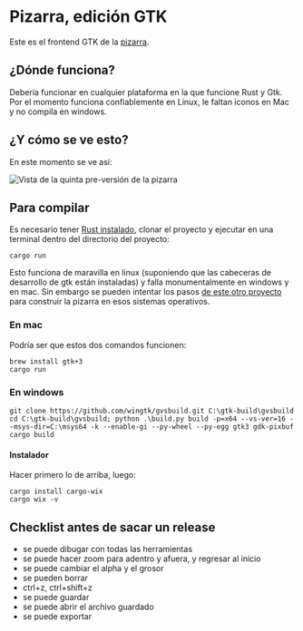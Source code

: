 # Pizarra, edición GTK

Este es el frontend GTK de la [pizarra](https://gitlab.com/categulario/pizarra).

## ¿Dónde funciona?

Debería funcionar en cualquier plataforma en la que funcione Rust y Gtk. Por el
momento funciona confiablemente en Linux, le faltan íconos en Mac y no compila
en windows.

## ¿Y cómo se ve esto?

En este momento se ve así:

![Vista de la quinta pre-versión de la pizarra](https://categulario.tk/pizarra_demo_1.0.0.png)

## Para compilar

Es necesario tener [Rust instalado](https://rustup.rs), clonar el proyecto y
ejecutar en una terminal dentro del directorio del proyecto:

`cargo run`

Esto funciona de maravilla en linux (suponiendo que las cabeceras de desarrollo
de gtk están instaladas) y falla monumentalmente en windows y en mac. Sin
embargo se pueden intentar los pasos [de este otro proyecto](https://github.com/zoeyfyi/Boop-GTK)
para construir la pizarra en esos sistemas operativos.

### En mac

Podría ser que estos dos comandos funcionen:

    brew install gtk+3
    cargo run

### En windows

    git clone https://github.com/wingtk/gvsbuild.git C:\gtk-build\gvsbuild
    cd C:\gtk-build\gvsbuild; python .\build.py build -p=x64 --vs-ver=16 --msys-dir=C:\msys64 -k --enable-gi --py-wheel --py-egg gtk3 gdk-pixbuf
    cargo build

#### Instalador

Hacer primero lo de arriba, luego:

    cargo install cargo-wix
    cargo wix -v

## Checklist antes de sacar un release

* se puede dibugar con todas las herramientas
* se puede hacer zoom para adentro y afuera, y regresar al inicio
* se puede cambiar el alpha y el grosor
* se pueden borrar
* ctrl+z, ctrl+shift+z
* se puede guardar
* se puede abrir el archivo guardado
* se puede exportar
